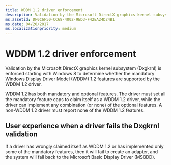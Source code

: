 ```yaml
---
title: WDDM 1.2 driver enforcement
description: Validation by the Microsoft DirectX graphics kernel subsystem (Dxgkrnl) is enforced starting with Windows 8 to determine whether the mandatory Windows Display Driver Model (WDDM) 1.2 features are supported by the WDDM 1.2 driver.
ms.assetid: DF0C6F50-CC68-4002-9ED3-F42EA24D24B1
ms.date: 04/20/2017
ms.localizationpriority: medium
---
```


# WDDM 1.2 driver enforcement


Validation by the Microsoft DirectX graphics kernel subsystem (Dxgkrnl) is enforced starting with Windows 8 to determine whether the mandatory Windows Display Driver Model (WDDM) 1.2 features are supported by the WDDM 1.2 driver.

WDDM 1.2 has both mandatory and optional features. The driver must set all the mandatory feature caps to claim itself as a WDDM 1.2 driver, while the driver can implement any combination (or none) of the optional features. A non-WDDM 1.2 driver must report none of the WDDM 1.2 features.

## <span id="User_experience_when_a_driver_fails_the_Dxgkrnl_validation"></span><span id="user_experience_when_a_driver_fails_the_dxgkrnl_validation"></span><span id="USER_EXPERIENCE_WHEN_A_DRIVER_FAILS_THE_DXGKRNL_VALIDATION"></span>User experience when a driver fails the Dxgkrnl validation


If a driver has wrongly claimed itself as WDDM 1.2 or has implemented only some of the mandatory features, then it will fail to create an adapter, and the system will fall back to the Microsoft Basic Display Driver (MSBDD).

 

 





